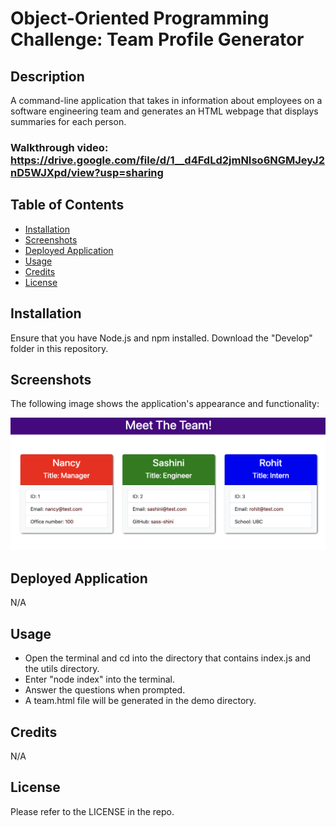 # Object-Oriented Programming Challenge: Team Profile Generator

## Description

A command-line application that takes in information about employees on a software engineering team and generates an HTML webpage that displays summaries for each person.

### Walkthrough video: https://drive.google.com/file/d/1__d4FdLd2jmNIso6NGMJeyJ2nD5WJXpd/view?usp=sharing

## Table of Contents

- [Installation](#installation)
- [Screenshots](#screenshots)
- [Deployed Application](#deployed-application)
- [Usage](#usage)
- [Credits](#credits)
- [License](#license)

## Installation

Ensure that you have Node.js and npm installed. Download the "Develop" folder in this repository.

## Screenshots

The following image shows the application's appearance and functionality:

![Alt text](/images/screenshot.png)

## Deployed Application

N/A

## Usage

- Open the terminal and cd into the directory that contains index.js and the utils directory.
- Enter "node index" into the terminal.
- Answer the questions when prompted.
- A team.html file will be generated in the demo directory.

## Credits

N/A

## License

Please refer to the LICENSE in the repo.